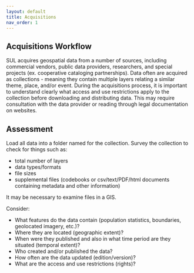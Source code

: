 ```yaml
---
layout: default
title: Acquisitions
nav_order: 1
---
```


## Acquisitions Workflow

SUL acquires geospatial data from a number of sources, including commercial vendors, public data providers, researchers, and special projects (ex. cooperative cataloging partnerships). Data often are acquired as collections - meaning they contain multiple layers relating a similar theme, place, and/or event. During the acquisitions process, it is important to understand clearly what access and use restrictions apply to the collection before downloading and distributing data. This may require consultation with the data provider or reading through legal documentation on websites. 

## Assessment

Load all data into a folder named for the collection. Survey the collection to check for things such as: 
* total number of layers
* data types/formats
* file sizes
* supplemental files (codebooks or csv/text/PDF/html documents containing metadata and other information)

It may be necessary to examine files in a GIS.

Consider: 
* What features do the data contain (population statistics, boundaries, geolocated imagery, etc.)? 
* Where they are located (geographic extent)? 
* When were they published and also in what time period are they situated (temporal extent)? 
* Who created and/or published the data? 
* How often are the data updated (edition/version)? 
* What are the access and use restrictions (rights)?


